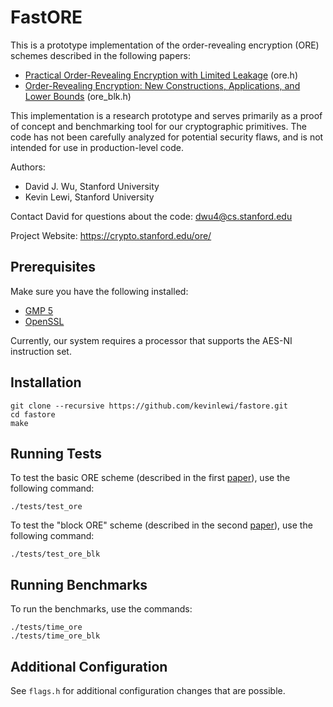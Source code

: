 # FastORE

This is a prototype implementation of the order-revealing encryption (ORE) schemes
described in the following papers:
  * [Practical Order-Revealing Encryption with Limited Leakage](https://eprint.iacr.org/2015/1125.pdf) (ore.h)
  * [Order-Revealing Encryption: New Constructions, Applications, and Lower Bounds](https://eprint.iacr.org/2016/612.pdf) (ore_blk.h)

This implementation is a research prototype and serves primarily as a proof of concept
and benchmarking tool for our cryptographic primitives. The code has not been carefully
analyzed for potential security flaws, and is not intended for use in production-level
code.

Authors:
 * David J. Wu, Stanford University
 * Kevin Lewi, Stanford University

Contact David for questions about the code:
  dwu4@cs.stanford.edu
  
Project Website: https://crypto.stanford.edu/ore/

## Prerequisites ##

Make sure you have the following installed:
 * [GMP 5](http://gmplib.org/)
 * [OpenSSL](http://www.openssl.org/source/)

Currently, our system requires a processor that supports the AES-NI instruction set.

## Installation ##

    git clone --recursive https://github.com/kevinlewi/fastore.git
    cd fastore
    make

## Running Tests ##

To test the basic ORE scheme (described in the first [paper](https://eprint.iacr.org/2015/1125.pdf)),
use the following command:

    ./tests/test_ore

To test the "block ORE" scheme (described in the second [paper](https://eprint.iacr.org/2016/612.pdf)),
use the following command:

    ./tests/test_ore_blk

## Running Benchmarks ##

To run the benchmarks, use the commands:

    ./tests/time_ore
    ./tests/time_ore_blk

## Additional Configuration ##

See `flags.h` for additional configuration changes that are possible.
